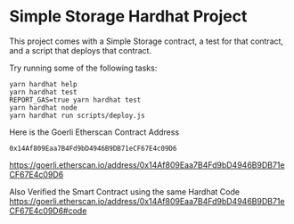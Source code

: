 # Simple Storage Hardhat Project

This project comes with a Simple Storage contract, a test for that contract, and a script that deploys that contract.

Try running some of the following tasks:

```shell
yarn hardhat help
yarn hardhat test
REPORT_GAS=true yarn hardhat test
yarn hardhat node
yarn hardhat run scripts/deploy.js
```

Here is the Goerli Etherscan Contract Address
```shell
0x14Af809Eaa7B4Fd9bD4946B9DB71eCF67E4c09D6
```
https://goerli.etherscan.io/address/0x14Af809Eaa7B4Fd9bD4946B9DB71eCF67E4c09D6

Also Verified the Smart Contract using the same Hardhat Code
https://goerli.etherscan.io/address/0x14Af809Eaa7B4Fd9bD4946B9DB71eCF67E4c09D6#code

